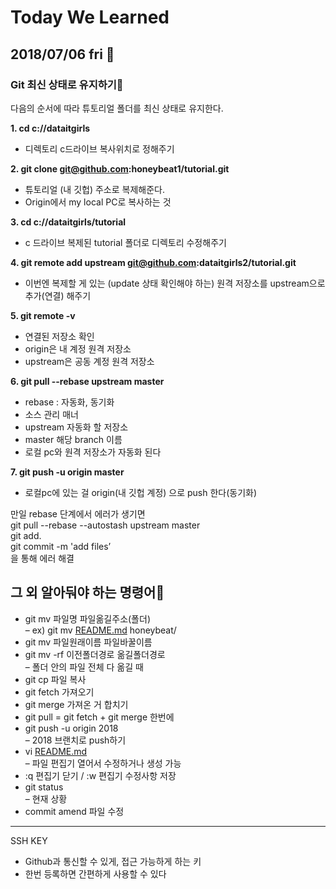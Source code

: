 
<h1 id="today-we-learned">Today We Learned</h1>
<h2 id="fri-dash">2018/07/06 fri 💨</h2>
<h3 id="git-최신-상태로-유지하기lemon">Git 최신 상태로 유지하기🍋</h3>
<p>다음의 순서에 따라 튜토리얼 폴더를 최신 상태로 유지한다.</p>
<p><strong>1. cd c://dataitgirls</strong></p>
<ul>
<li>디렉토리 c드라이브 복사위치로 정해주기</li>
</ul>
<p><strong>2. git clone <a href="mailto:git@github.com">git@github.com</a>:honeybeat1/tutorial.git</strong></p>
<ul>
<li>튜토리얼 (내 깃헙) 주소로 복제해준다.</li>
<li>Origin에서 my local PC로 복사하는 것</li>
</ul>
<p><strong>3. cd c://dataitgirls/tutorial</strong></p>
<ul>
<li>c 드라이브 복제된 tutorial 폴더로 디렉토리 수정해주기</li>
</ul>
<p><strong>4. git remote add upstream <a href="mailto:git@github.com">git@github.com</a>:dataitgirls2/tutorial.git</strong></p>
<ul>
<li>이번엔 복제할 게 있는 (update 상태 확인해야 하는) 원격 저장소를 upstream으로 추가(연결) 해주기</li>
</ul>
<p><strong>5. git remote -v</strong></p>
<ul>
<li>연결된 저장소 확인</li>
<li>origin은 내 계정 원격 저장소</li>
<li>upstream은 공동 계정 원격 저장소</li>
</ul>
<p><strong>6. git pull --rebase upstream master</strong></p>
<ul>
<li>rebase : 자동화, 동기화</li>
<li>소스 관리 매너</li>
<li>upstream 자동화 할 저장소</li>
<li>master 해당 branch 이름</li>
<li>로컬 pc와 원격 저장소가 자동화 된다</li>
</ul>
<p><strong>7. git push -u origin master</strong></p>
<ul>
<li>로컬pc에 있는 걸 origin(내 깃헙 계정) 으로 push 한다(동기화)</li>
</ul>
<p>만일 rebase 단계에서 에러가 생기면<br>
git pull --rebase --autostash upstream master<br>
git add.<br>
git commit -m 'add files’<br>
을 통해 에러 해결</p>
<h2 id="그-외-알아둬야-하는-명령어honey_pot">그 외 알아둬야 하는 명령어🍯</h2>
<ul>
<li>git mv 파일명 파일옮길주소(폴더)<br>
– ex) git mv <a href="http://README.md">README.md</a> honeybeat/</li>
<li>git mv 파일원래이름 파일바꿀이름</li>
<li>git mv -rf 이전폴더경로 옮길폴더경로<br>
– 폴더 안의 파일 전체 다 옮길 때</li>
<li>git cp 파일 복사</li>
<li>git fetch 가져오기</li>
<li>git merge 가져온 거 합치기</li>
<li>git pull = git fetch + git merge  한번에</li>
<li>git push -u origin 2018<br>
– 2018 브랜치로 push하기</li>
<li>vi <a href="http://README.md">README.md</a><br>
– 파일 편집기 열어서 수정하거나 생성 가능</li>
<li>:q 편집기 닫기 / :w 편집기 수정사항 저장</li>
<li>git status<br>
– 현재 상황</li>
<li>commit amend 파일 수정</li>
</ul>
<hr>
<p>SSH KEY</p>
<ul>
<li>Github과 통신할 수 있게, 접근 가능하게 하는 키</li>
<li>한번 등록하면 간편하게 사용할 수 있다</li>
</ul>


